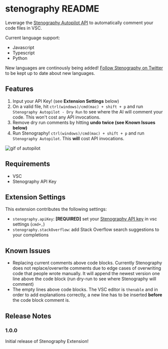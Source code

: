 # stenography README

Leverage the [Stenography Autopilot API](https://bramses.notion.site/bramses/Stenography-Documentation-08e26294e93a48c09ea5bdf3a78ded00#74e2cb7e877840c3a9fa0a3ca53961ab) to automatically comment your code files in VSC.

Current language support:
- Javascript
- Typescript
- Python

New languages are continously being added! [Follow Stenography on Twitter](https://twitter.com/StenographyDev) to be kept up to date about new languages. 

## Features

1. Input your API Key! (see **Extension Settings** below)
2. On a valid file, hit `ctrl(windows)/cmd(mac) + shift + p` and run `Stenography Autopilot - Dry Run` to see where the AI will comment your code. This won't cost any API invocations.
3. Remove dry run comments by hitting **undo twice (see Known Issues below)**
4. Run Stenography! `ctrl(windows)/cmd(mac) + shift + p` and run `Stenography Autopilot`. This **will** cost API invocations.


![gif of autopilot](autopilot-vsc.gif)

## Requirements

- VSC
- Stenography API Key

## Extension Settings

This extension contributes the following settings:

* `stenography.apiKey`: **[REQUIRED]** set your [Stenography API key](https://stenography.dev/dashboard) in vsc settings (`cmd+,`)
* `stenography.stackOverflow`: add Stack Overflow search suggestions to your completions

## Known Issues

- Replacing current comments above code blocks. Currently Stenography does not replace/overwrite comments due to edge cases of overwriting code that people wrote manually. It will append the newest version one line above the code block (run dry-run to see where Stenography will comment)
- The empty lines above code blocks. The VSC editor is `thenable` and in order to add explanations correctly, a new line has to be inserted **before** the code block comment is.   


## Release Notes

### 1.0.0

Initial release of Stenography Extension!